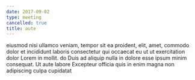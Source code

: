 ```yaml
---
date: 2017-09-02
type: meeting
cancelled: true
title: aute
---
```

eiusmod nisi ullamco veniam, tempor sit ea proident, elit, amet, commodo dolor et incididunt laboris consectetur qui occaecat eu ut ut exercitation dolor Lorem in mollit. do Duis ad aliquip nulla in dolore esse ipsum minim consequat. Ut aute labore Excepteur officia quis in enim magna non adipiscing culpa cupidatat